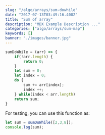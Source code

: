 ```yaml
---
slug: "/algo/arrays/sum-dowhile"
date: "2017-07-13T03:49:16.408Z"
title: "Sum of array"
description: "MDX Example Description ..."
categories: ["algo/arrays/sum-map"]
keywords: []
banner: "./images/banner.jpg"
---
```



```javascript
sumDoWhile = (arr) => {
	if(!arr.length) {
		return 0;
	}
	let sum = 0;
	let index = 0;
	do {
		sum += arr[index]; 
		index ++;
	} while(index < arr.length)
	return sum;
}
```

For testing, you can use this function as:

```javascript
let sum = sumDoWhile([2,3,8]);
console.log(sum);
```
